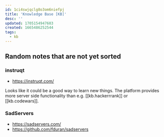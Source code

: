 ```yaml
---
id: 1ci4swjqclg8o3om6niefpj
title: 'Knowledge Base [KB]'
desc: ''
updated: 1705154947603
created: 1665486252544
tags:
  - kb
---
```


## Random notes that are not yet sorted

### instruqt

* https://instruqt.com/

Looks like it could be a good way to learn new things.
The platform provides more server side functionality than e.g. [[kb.hackerrrank]] or [[kb.codewars]].

### SadServers

* https://sadservers.com/
* https://github.com/fduran/sadservers
